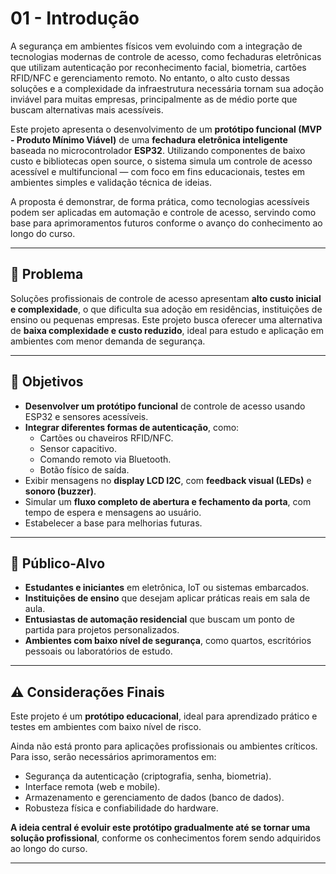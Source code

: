 # 01 - Introdução

A segurança em ambientes físicos vem evoluindo com a integração de tecnologias modernas de controle de acesso, como fechaduras eletrônicas que utilizam autenticação por reconhecimento facial, biometria, cartões RFID/NFC e gerenciamento remoto. No entanto, o alto custo dessas soluções e a complexidade da infraestrutura necessária tornam sua adoção inviável para muitas empresas, principalmente as de médio porte que buscam alternativas mais acessíveis.

Este projeto apresenta o desenvolvimento de um **protótipo funcional (MVP - Produto Mínimo Viável)** de uma **fechadura eletrônica inteligente** baseada no microcontrolador **ESP32**. Utilizando componentes de baixo custo e bibliotecas open source, o sistema simula um controle de acesso acessível e multifuncional — com foco em fins educacionais, testes em ambientes simples e validação técnica de ideias.

A proposta é demonstrar, de forma prática, como tecnologias acessíveis podem ser aplicadas em automação e controle de acesso, servindo como base para aprimoramentos futuros conforme o avanço do conhecimento ao longo do curso.

---

## 🧩 Problema

Soluções profissionais de controle de acesso apresentam **alto custo inicial e complexidade**, o que dificulta sua adoção em residências, instituições de ensino ou pequenas empresas. Este projeto busca oferecer uma alternativa de **baixa complexidade e custo reduzido**, ideal para estudo e aplicação em ambientes com menor demanda de segurança.

---

## 🎯 Objetivos

- **Desenvolver um protótipo funcional** de controle de acesso usando ESP32 e sensores acessíveis.
- **Integrar diferentes formas de autenticação**, como:
  - Cartões ou chaveiros RFID/NFC.
  - Sensor capacitivo.
  - Comando remoto via Bluetooth.
  - Botão físico de saída.
- Exibir mensagens no **display LCD I2C**, com **feedback visual (LEDs)** e **sonoro (buzzer)**.
- Simular um **fluxo completo de abertura e fechamento da porta**, com tempo de espera e mensagens ao usuário.
- Estabelecer a base para melhorias futuras.

---

## 👥 Público-Alvo

- **Estudantes e iniciantes** em eletrônica, IoT ou sistemas embarcados.
- **Instituições de ensino** que desejam aplicar práticas reais em sala de aula.
- **Entusiastas de automação residencial** que buscam um ponto de partida para projetos personalizados.
- **Ambientes com baixo nível de segurança**, como quartos, escritórios pessoais ou laboratórios de estudo.

---

## ⚠️ Considerações Finais

Este projeto é um **protótipo educacional**, ideal para aprendizado prático e testes em ambientes com baixo nível de risco.  

Ainda não está pronto para aplicações profissionais ou ambientes críticos. Para isso, serão necessários aprimoramentos em:

- Segurança da autenticação (criptografia, senha, biometria).
- Interface remota (web e mobile).
- Armazenamento e gerenciamento de dados (banco de dados).
- Robusteza física e confiabilidade do hardware.

**A ideia central é evoluir este protótipo gradualmente até se tornar uma solução profissional**, conforme os conhecimentos forem sendo adquiridos ao longo do curso.

---
